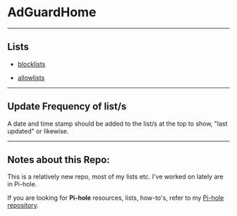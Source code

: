 # AdGuardHome

----

## Lists

* [blocklists](blocklists)

* [allowlists](allowlists)

----

## Update Frequency of list/s

A date and time stamp should be added to the list/s at the top to show, "last updated" or likewise.

----


## Notes about this Repo:

This is a relatively new repo, most of my lists etc. I've worked on lately are in Pi-hole.

If you are looking for <b>Pi-hole</b> resources, lists, how-to's, refer to my [Pi-hole repository](https://github.com/lz-eng/pi-hole).
